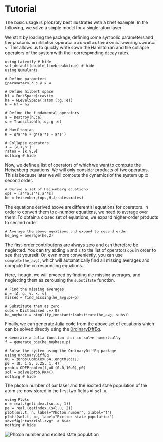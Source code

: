 # Tutorial

The basic usage is probably best illustrated with a brief example. In the following, we solve a simple model for a single-atom laser.

We start by loading the package, defining some symbolic parameters and the photonic annihilation operator `a` as well as the atomic lowering operator `s`. This allows us to quickly write down the Hamiltonian and the collapse operators of the system with their corresponding decay rates.

```@example tutorial
using Latexify # hide
set_default(double_linebreak=true) # hide
using Qumulants

# Define parameters
@parameters Δ g γ κ ν

# Define hilbert space
hf = FockSpace(:cavity)
ha = NLevelSpace(:atom,(:g,:e))
h = hf ⊗ ha

# Define the fundamental operators
a = Destroy(h,:a)
s = Transition(h,:σ,:g,:e)

# Hamiltonian
H = Δ*a'*a + g*(a'*s + a*s')

# Collapse operators
J = [a,s,s']
rates = [κ,γ,ν]
nothing # hide
```

Now, we define a list of operators of which we want to compute the Heisenberg equations. We will only consider products of two operators. This is because later we will compute the dynamics of the system up to second order.

```@example tutorial
# Derive a set of Heisenberg equations
ops = [a'*a,s'*s,a'*s]
he = heisenberg(ops,H,J;rates=rates)
```

The equations derived above are differential equations for operators. In order to convert them to *c*-number equations, we need to average over them. To obtain a closed set of equations, we expand higher-order products to second order.

```@example tutorial
# Average the above equations and expand to second order
he_avg = average(he,2)
```

The first-order contributions are always zero and can therefore be neglected. You can try adding `a` and `s` to the list of operators `ops` in order to see that yourself. Or, even more conveniently, you can use `complete(he_avg)`, which will automatically find all missing averages and compute the corresponding equations.

Here, though, we will proceed by finding the missing averages, and neglecting them as zero using the `substitute` function.

```@example tutorial
# Find the missing averages
p = (Δ, g, γ, κ, ν)
missed = find_missing(he_avg;ps=p)

# Substitute them as zero
subs = Dict(missed .=> 0)
he_nophase = simplify_constants(substitute(he_avg, subs))
```

Finally, we can generate Julia code from the above set of equations which can be solved directly using the [OrdinaryDiffEq](https://github.com/JuliaDiffEq/OrdinaryDiffEq.jl).

```@example tutorial
# Generate a Julia function that to solve numerically
f = generate_ode(he_nophase,p)

# Solve the system using the OrdinaryDiffEq package
using OrdinaryDiffEq
u0 = zeros(ComplexF64,length(ops))
p0 = (0, 1.5, 0.25, 1, 4)
prob = ODEProblem(f,u0,(0.0,10.0),p0)
sol = solve(prob,RK4())
nothing # hide
```

The photon number of our laser and the excited state population of the atom are now stored in the first two fields of `sol.u`.

```@example tutorial
using Plots
n = real.(getindex.(sol.u, 1))
pe = real.(getindex.(sol.u, 2))
plot(sol.t, n, label="Photon number", xlabel="t")
plot!(sol.t, pe, label="Excited state population")
savefig("tutorial.svg") # hide
nothing # hide
```

![Photon number and excited state population](tutorial.svg)
